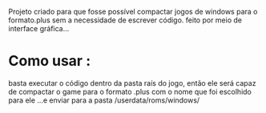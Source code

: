 Projeto criado para que fosse possível compactar jogos de windows para  o formato.plus sem a
necessidade de escrever código. feito por meio de interface gráfica...

# Como usar :

basta executar o código dentro da pasta raís do jogo, então ele será capaz de compactar o game para o formato .plus com o nome que foi escolhido para ele 
...e enviar para a pasta /userdata/roms/windows/
